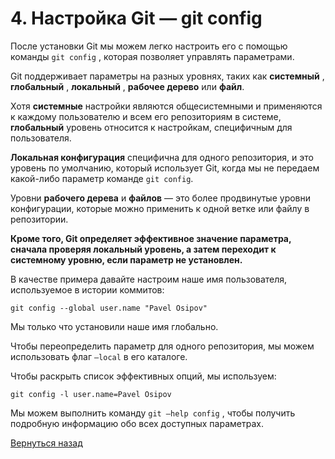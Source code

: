 # 4. Настройка Git — git config

После установки Git мы можем легко настроить его с помощью команды `git config` , которая позволяет управлять параметрами.

Git поддерживает параметры на разных уровнях, таких как __системный__ , __глобальный__ , __локальный__ , __рабочее дерево__ или __файл__.

Хотя __системные__ настройки являются общесистемными и применяются к каждому пользователю и всем его репозиториям в системе, __глобальный__ уровень относится к настройкам, специфичным для пользователя.

__Локальная конфигурация__ специфична для одного репозитория, и это уровень по умолчанию, который использует Git, когда мы не передаем какой-либо параметр команде `git config`.

Уровни __рабочего дерева__ и __файлов__ — это более продвинутые уровни конфигурации, которые можно применить к одной ветке или файлу в репозитории.

__Кроме того, Git определяет эффективное значение параметра, сначала проверяя локальный уровень, а затем переходит к системному уровню, если параметр не установлен.__

В качестве примера давайте настроим наше имя пользователя, используемое в истории коммитов:
```
git config --global user.name "Pavel Osipov"
```
Мы только что установили наше имя глобально.

Чтобы переопределить параметр для одного репозитория, мы можем использовать флаг `–local` в его каталоге.

Чтобы раскрыть список эффективных опций, мы используем:
```
git config -l user.name=Pavel Osipov
```

Мы можем выполнить команду `git –help config` , чтобы получить подробную информацию обо всех доступных параметрах.

[Вернуться назад](../readme.md)